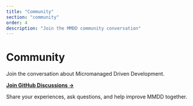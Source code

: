 ```yaml
---
title: "Community"
section: "community"
order: 4
description: "Join the MMDD community conversation"
---
```


# Community

Join the conversation about Micromanaged Driven Development.

**[Join GitHub Discussions →](https://github.com/robertoallende/micromanaged-driven-development/discussions)**

Share your experiences, ask questions, and help improve MMDD together.